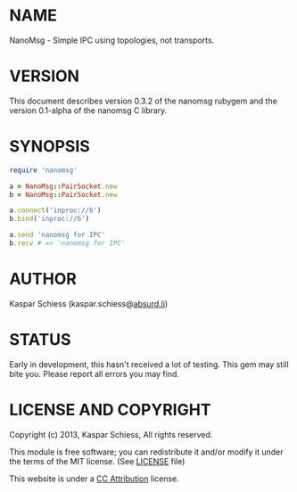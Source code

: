 
# NAME

NanoMsg - Simple IPC using topologies, not transports.

# VERSION

This document describes version 0.3.2 of the nanomsg rubygem and the version 0.1-alpha of the nanomsg C library.

# SYNOPSIS

```ruby
require 'nanomsg'

a = NanoMsg::PairSocket.new
b = NanoMsg::PairSocket.new

a.connect('inproc://b')
b.bind('inproc://b')

a.send 'nanomsg for IPC'
b.recv # => 'nanomsg for IPC'
```

# AUTHOR

Kaspar Schiess (kaspar.schiess@[absurd.li](http://absurd.li))

# STATUS

Early in development, this hasn't received a lot of testing. This gem may still bite you. Please report all errors you may find. 

# LICENSE AND COPYRIGHT

Copyright (c) 2013, Kaspar Schiess, All rights reserved.

This module is free software; you can redistribute it and/or modify it under the terms of the MIT license. (See [LICENSE](https://bitbucket.org/kschiess/nanomsg/src/4e9ca30c2af5c336380715a4a0a0f0d522078eab/LICENSE?at=master) file)

This website is under a [CC Attribution](http://creativecommons.org/licenses/by/3.0/) license. 